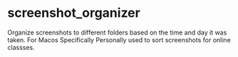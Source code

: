 # screenshot_organizer

Organize screenshots to different folders based on the time and day it was taken.
For Macos Specifically
Personally used to sort screenshots for online classses. 
